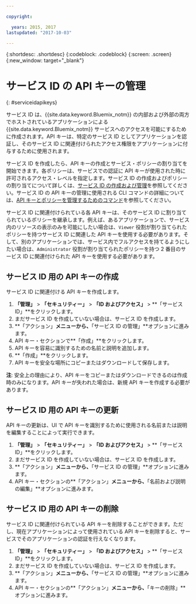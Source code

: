```yaml
---

copyright:

  years: 2015, 2017
lastupdated: "2017-10-03"

---
```


{:shortdesc: .shortdesc}
{:codeblock: .codeblock}
{:screen: .screen}
{:new_window: target="_blank"}

# サービス ID の API キーの管理
{: #serviceidapikeys}

サービス ID は、{{site.data.keyword.Bluemix_notm}} の内部および外部の両方でホストされているアプリケーションによる {{site.data.keyword.Bluemix_notm}} サービスへのアクセスを可能にするために作成されます。API キーは、特定のサービス ID としてアプリケーションを認証し、そのサービス ID に関連付けられたアクセス権限をアプリケーションに付与するために使用されます。

サービス ID を作成したら、API キーの作成とサービス・ポリシーの割り当てを開始できます。各ポリシーは、サービスでの認証に API キーが使用された時に許可されるアクセス・レベルを指定します。サービス ID の作成およびポリシーの割り当てについて詳しくは、[サービス ID の作成および管理](serviceids.html)を参照してください。サービス ID の API キーの管理に使用される CLI コマンドの詳細については、[API キーとポリシーを管理するためのコマンド](/docs/cli/reference/bluemix_cli/bx_cli.html#bx_commands_iam)を参照してください。

サービス ID に関連付けられている各 API キーは、そのサービス ID に割り当てられているポリシーを継承します。例えば、あるアプリケーションで、サービス内のリソースの表示のみを可能にしたい場合は、`Viewer` 役割が割り当てられたポリシーを持つサービス ID に関連した API キーを使用する必要があります。そして、別のアプリケーションでは、サービス内でフルアクセスを持てるようにしたい場合は、`Administrator` 役割が割り当てられたポリシーを持つ 2 番目のサービス ID に関連付けられた API キーを使用する必要があります。

## サービス ID 用の API キーの作成

サービス ID に関連付ける API キーを作成します。

1. **「管理」** &gt; **「セキュリティー」** &gt; **「ID およびアクセス」** &gt; **「サービス ID」**をクリックします。 
2. まだサービス ID を作成していない場合は、サービス ID を作成します。
3. **「アクション」**メニューから、**「サービス ID の管理」**オプションに進みます。
4. API キー・セクションで**「作成」**をクリックします。
5. API キーを容易に識別するための名前と説明を追加します。
6. **「作成」**をクリックします。
7. API キーを安全な場所にコピーまたはダウンロードして保存します。

**注**: 安全上の理由により、API キーをコピーまたはダウンロードできるのは作成時のみになります。API キーが失われた場合は、新規 API キーを作成する必要があります。

## サービス ID 用の API キーの更新

API キーの更新は、UI で API キーを識別するために使用される名前または説明を編集することによって実行できます。

1. **「管理」** &gt; **「セキュリティー」** &gt; **「ID およびアクセス」** &gt; **「サービス ID」**をクリックします。 
2. まだサービス ID を作成していない場合は、サービス ID を作成します。
3. **「アクション」**メニューから、**「サービス ID の管理」**オプションに進みます。
4. API キー・セクションの**「アクション」**メニューから、**「名前および説明の編集」**オプションに進みます。


## サービス ID 用の API キーの削除

サービス ID に関連付けられている API キーを削除することができます。ただし、現在アプリケーションによって使用されている API キーを削除すると、サービスでそのアプリケーションの認証を行えなくなります。

1. **「管理」** &gt; **「セキュリティー」** &gt; **「ID およびアクセス」** &gt; **「サービス ID」**をクリックします。 
2. まだサービス ID を作成していない場合は、サービス ID を作成します。
3. **「アクション」**メニューから、**「サービス ID の管理」**オプションに進みます。
4. API キー・セクションの**「アクション」**メニューから、**「キーの削除」**オプションに進みます。


